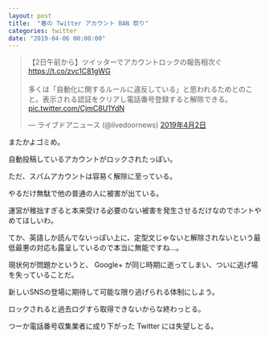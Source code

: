 ```yaml
---
layout: post
title:  "春の Twitter アカウント BAN 祭り"
categories: twitter
date: "2019-04-06 00:00:00"
---
```


<blockquote class="twitter-tweet  tw-align-center" data-lang="ja"><p lang="ja" dir="ltr">【2日午前から】ツイッターでアカウントロックの報告相次ぐ<a href="https://t.co/zvc1C81gWG">https://t.co/zvc1C81gWG</a><br><br>多くは「自動化に関するルールに違反している」と思われるためとのこと。表示される認証をクリアし電話番号登録すると解除できる。 <a href="https://t.co/CjmC8U1YdN">pic.twitter.com/CjmC8U1YdN</a></p>&mdash; ライブドアニュース (@livedoornews) <a href="https://twitter.com/livedoornews/status/1112969148676505604?ref_src=twsrc%5Etfw">2019年4月2日</a></blockquote>
<script async src="https://platform.twitter.com/widgets.js" charset="utf-8"></script>


またかよゴミめ。


自動投稿しているアカウントがロックされたっぽい。


ただ、スパムアカウントは容易く解除に至っている。


やるだけ無駄で他の普通の人に被害が出ている。


運営が稚拙すぎると本来受ける必要のない被害を発生させるだけなのでホントやめてほしいわ。


てか、英語しか読んでないっぽい上に、定型文じゃないと解除されないという最低最悪の対応も露呈しているので本当に無能ですね...。


現状何が問題かというと、 Google+ が同じ時期に逝ってしまい、ついに逃げ場を失っていることだ。


新しいSNSの登場に期待して可能な限り逃げられる体制にしよう。


ロックされると過去ログすら取得できないからな終わっとる。


つーか電話番号収集業者に成り下がった Twitter には失望しとる。


